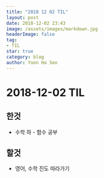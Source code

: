 ```yaml
---
title: "2018 12 02 TIL"
layout: post
date: 2018-12-02 23:43
image: /assets/images/markdown.jpg
headerImage: false
tag:
- TIL
star: true
category: blog
author: Yoon Ha Seo
---
```


# 2018-12-02 TIL

## 한것

- 수학 하 - 함수 공부


## 할것

- 영어, 수학 진도 따라가기
